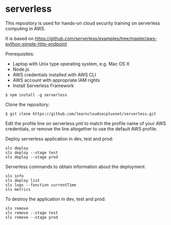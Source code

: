 # serverless
This repository is used for hands-on cloud security training on serverless computing in AWS.

It is based on https://github.com/serverless/examples/tree/master/aws-python-simple-http-endpoint

Prerequisites:
* Laptop with Unix type operating system, e.g. Mac OS X
*	Node.js
*	AWS credentials installed with AWS CLI
*	AWS account with appropriate IAM rights
*	Install Serverless Framework
```
$ npm install -g serverless
```

Clone the repository:
```
$ git clone https://github.com/learncloudsecplusnet/serverless.git
```

Edit the profile line on serverless.yml to match the profile name of your AWS credentials, or remove the line altogether to use the default AWS profile.

Deploy serverless application in dev, test and prod:
```
sls deploy
sls deploy --stage test
sls deploy --stage prod
```

Serverless commands to obtain information about the deployment
```
sls info
sls deploy list
sls logs --function currentTime
sls metrics
```

To destroy the application in dev, test and prod:

```
sls remove
sls remove --stage test
sls remove --stage prod
```
